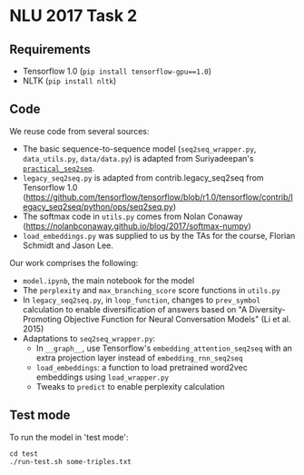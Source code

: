 # NLU 2017 Task 2

## Requirements

* Tensorflow 1.0 (`pip install tensorflow-gpu==1.0`)
* NLTK (`pip install nltk`)

## Code

We reuse code from several sources:
* The basic sequence-to-sequence model (`seq2seq_wrapper.py`, `data_utils.py`,
  `data/data.py`) is adapted from Suriyadeepan's
  [`practical_seq2seq`](https://github.com/suriyadeepan/practical_seq2seq).
* `legacy_seq2seq.py` is adapted from contrib.legacy_seq2seq from Tensorflow 1.0
  (<https://github.com/tensorflow/tensorflow/blob/r1.0/tensorflow/contrib/legacy_seq2seq/python/ops/seq2seq.py>)
* The softmax code in `utils.py` comes from Nolan Conaway
  (<https://nolanbconaway.github.io/blog/2017/softmax-numpy>)
* `load_embeddings.py` was supplied to us by the TAs for the course, Florian
  Schmidt and Jason Lee.

Our work comprises the following:
* `model.ipynb`, the main notebook for the model
* The `perplexity` and `max_branching_score` score functions in `utils.py`
* In `legacy_seq2seq.py`, in `loop_function`, changes to `prev_symbol`
calculation to enable diversification of answers based on "A
Diversity-Promoting Objective Function for Neural Conversation Models" (Li et
al. 2015)
* Adaptations to `seq2seq_wrapper.py`:
  * In `__graph__`, use Tensorflow's `embedding_attention_seq2seq` with an extra projection
    layer instead of `embedding_rnn_seq2seq`
  * `load_embeddings`: a function to load pretrained word2vec embeddings using
   `load_wrapper.py`
  * Tweaks to `predict` to enable perplexity calculation

## Test mode

To run the model in 'test mode':

```
cd test
./run-test.sh some-triples.txt
```
